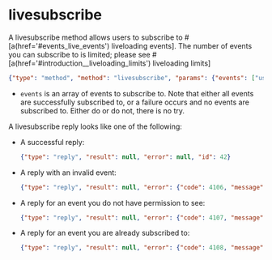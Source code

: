  # livesubscribe

A livesubscribe method allows users to subscribe to #[a(href='#events_live_events') liveloading events]. The number of events you can subscribe to is limited; please see #[a(href='#introduction__liveloading_limits') liveloading limits]

```json
{"type": "method", "method": "livesubscribe", "params": {"events": ["user:1:update", "channel:1:followed"]}, "id": 42}
```
* `events` is an array of events to subscribe to. Note that either all events are successfully subscribed to, or a failure occurs and no events are subscribed to. Either do or do not, there is no try.

A livesubscribe reply looks like one of the following:
* A successful reply:
    ```json
    {"type": "reply", "result": null, "error": null, "id": 42}
    ```
* A reply with an invalid event:
    ```json
    {"type": "reply", "result": null, "error": {"code": 4106, "message": "Unknown event \"my silly event\" "}, "id": 42}
    ```
* A reply for an event you do not have permission to see:
    ```json
    {"type": "reply", "result": null, "error": {"code": 4107, "message": "You do not have permission to subscribe to \"user:1:secrets\""}, "id": 42}')
    ```

* A reply for an event you are already subscribed to:
    ```json
    {"type": "reply", "result": null, "error": {"code": 4108, "message": "Attempt to duplicate subscription to \"user:1:update\""}, "id": 42}')
    ```
